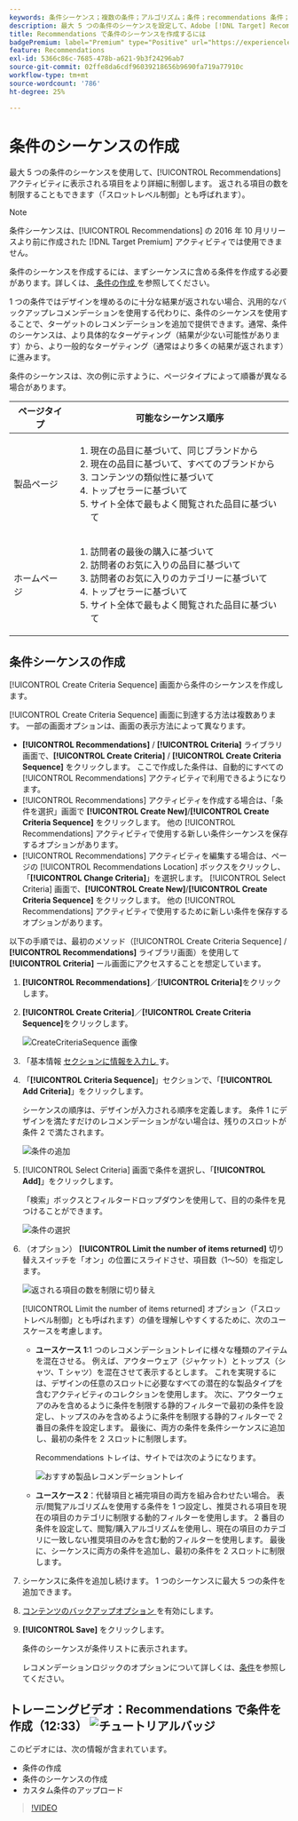 ```yaml
---
keywords: 条件シーケンス；複数の条件；アルゴリズム；条件；recommendations 条件；シーケンス；返される項目数の制限；スロットレベルコントロール；スロット
description: 最大 5 つの条件のシーケンスを設定して、Adobe [!DNL Target] Recommendations アクティビティに表示される項目をより詳細に制御する方法を説明します。
title: Recommendations で条件のシーケンスを作成するには
badgePremium: label="Premium" type="Positive" url="https://experienceleague.adobe.com/docs/target/using/introduction/intro.html?lang=ja#premium newtab=true" tooltip="Target Premium に含まれる機能を確認してください。"
feature: Recommendations
exl-id: 5366c86c-7685-478b-a621-9b3f24296ab7
source-git-commit: 02ffe8da6cdf96039218656b9690fa719a77910c
workflow-type: tm+mt
source-wordcount: '786'
ht-degree: 25%

---
```


# 条件のシーケンスの作成

最大 5 つの条件のシーケンスを使用して、[!UICONTROL Recommendations] アクティビティに表示される項目をより詳細に制御します。 返される項目の数を制限することもできます（「スロットレベル制御」とも呼ばれます）。

>[!NOTE]
>
>条件シーケンスは、[!UICONTROL Recommendations] の 2016 年 10 月リリースより前に作成された [!DNL Target Premium] アクティビティでは使用できません。

条件のシーケンスを作成するには、まずシーケンスに含める条件を作成する必要があります。詳しくは、[ 条件の作成 ](/help/main/c-recommendations/c-algorithms/create-new-algorithm.md) を参照してください。

1 つの条件ではデザインを埋めるのに十分な結果が返されない場合、汎用的なバックアップレコメンデーションを使用する代わりに、条件のシーケンスを使用することで、ターゲットのレコメンデーションを追加で提供できます。通常、条件のシーケンスは、より具体的なターゲティング（結果が少ない可能性があります）から、より一般的なターゲティング（通常はより多くの結果が返されます）に進みます。

条件のシーケンスは、次の例に示すように、ページタイプによって順番が異なる場合があります。

| ページタイプ | 可能なシーケンス順序 |
| --- | --- |
| 製品ページ | <ol><li>現在の品目に基づいて、同じブランドから</li><li>現在の品目に基づいて、すべてのブランドから</li><li>コンテンツの類似性に基づいて</li><li>トップセラーに基づいて</li><li>サイト全体で最もよく閲覧された品目に基づいて</li></ol> |
| ホームページ | <ol><li>訪問者の最後の購入に基づいて </li><li>訪問者のお気に入りの品目に基づいて</li><li>訪問者のお気に入りのカテゴリーに基づいて</li><li>トップセラーに基づいて</li><li>サイト全体で最もよく閲覧された品目に基づいて</li></ol> |

## 条件シーケンスの作成

[!UICONTROL Create Criteria Sequence] 画面から条件のシーケンスを作成します。

[!UICONTROL Create Criteria Sequence] 画面に到達する方法は複数あります。 一部の画面オプションは、画面の表示方法によって異なります。

* **[!UICONTROL Recommendations]** / **[!UICONTROL Criteria]** ライブラリ画面で、**[!UICONTROL Create Criteria]** / **[!UICONTROL Create Criteria Sequence]** をクリックします。 ここで作成した条件は、自動的にすべての [!UICONTROL Recommendations] アクティビティで利用できるようになります。
* [!UICONTROL Recommendations] アクティビティを作成する場合は、「条件を選択」画面で **[!UICONTROL Create New]**/**[!UICONTROL Create Criteria Sequence]** をクリックします。 他の [!UICONTROL Recommendations] アクティビティで使用する新しい条件シーケンスを保存するオプションがあります。
* [!UICONTROL Recommendations] アクティビティを編集する場合は、ページの [!UICONTROL Recommendations Location] ボックスをクリックし、「**[!UICONTROL Change Criteria]**」を選択します。 [!UICONTROL Select Criteria] 画面で、**[!UICONTROL Create New]**/**[!UICONTROL Create Criteria Sequence]** をクリックします。 他の [!UICONTROL Recommendations] アクティビティで使用するために新しい条件を保存するオプションがあります。

以下の手順では、最初のメソッド（[!UICONTROL Create Criteria Sequence] / **[!UICONTROL Recommendations]** ライブラリ画面）を使用して **[!UICONTROL Criteria]** ール画面にアクセスすることを想定しています。

1. **[!UICONTROL Recommendations]**／**[!UICONTROL Criteria]**&#x200B;をクリックします。

1. **[!UICONTROL Create Criteria]**／**[!UICONTROL Create Criteria Sequence]**&#x200B;をクリックします。

   ![CreateCriteriaSequence 画像 ](assets/CreateCriteriaSequence.png)

1. 「基本情報 [ セクションに情報を入力し ](/help/main/c-recommendations/c-algorithms/create-new-algorithm.md#info) す。

1. 「**[!UICONTROL Criteria Sequence]**」セクションで、「**[!UICONTROL Add Criteria]**」をクリックします。

   シーケンスの順序は、デザインが入力される順序を定義します。 条件 1 にデザインを満たすだけのレコメンデーションがない場合は、残りのスロットが条件 2 で満たされます。

   ![ 条件の追加 ](/help/main/c-recommendations/c-algorithms/assets/add-criteria.png)

1. [!UICONTROL Select Criteria] 画面で条件を選択し、「**[!UICONTROL Add]**」をクリックします。

   「検索」ボックスとフィルタードロップダウンを使用して、目的の条件を見つけることができます。

   ![条件の選択](/help/main/c-recommendations/c-algorithms/assets/select-criteria.png)

1. （オプション） **[!UICONTROL Limit the number of items returned]** 切り替えスイッチを「オン」の位置にスライドさせ、項目数（1～50）を指定します。

   ![ 返される項目の数を制限に切り替え ](/help/main/c-recommendations/c-algorithms/assets/limit-number.png)

   [!UICONTROL Limit the number of items returned] オプション（「スロットレベル制御」とも呼ばれます）の値を理解しやすくするために、次のユースケースを考慮します。

   * **ユースケース 1**:1 つのレコメンデーショントレイに様々な種類のアイテムを混在させる。 例えば、アウターウェア（ジャケット）とトップス（シャツ、T シャツ）を混在させて表示するとします。 これを実現するには、デザインの任意のスロットに必要なすべての潜在的な製品タイプを含むアクティビティのコレクションを使用します。 次に、アウターウェアのみを含めるように条件を制限する静的フィルターで最初の条件を設定し、トップスのみを含めるように条件を制限する静的フィルターで 2 番目の条件を設定します。 最後に、両方の条件を条件シーケンスに追加し、最初の条件を 2 スロットに制限します。

     Recommendations トレイは、サイトでは次のようになります。

     ![ おすすめ製品レコメンデーショントレイ ](/help/main/c-recommendations/c-algorithms/assets/featured-products.png)

   * **ユースケース 2**：代替項目と補完項目の両方を組み合わせたい場合。 表示/閲覧アルゴリズムを使用する条件を 1 つ設定し、推奨される項目を現在の項目のカテゴリに制限する動的フィルターを使用します。 2 番目の条件を設定して、閲覧/購入アルゴリズムを使用し、現在の項目のカテゴリに一致しない推奨項目のみを含む動的フィルターを使用します。 最後に、シーケンスに両方の条件を追加し、最初の条件を 2 スロットに制限します。

1. シーケンスに条件を追加し続けます。 1 つのシーケンスに最大 5 つの条件を追加できます。

1. [ コンテンツのバックアップオプション ](/help/main/c-recommendations/c-algorithms/create-new-algorithm.md#content) を有効にします。

1. **[!UICONTROL Save]** をクリックします。

   条件のシーケンスが条件リストに表示されます。

   レコメンデーションロジックのオプションについて詳しくは、[条件](/help/main/c-recommendations/c-algorithms/algorithms.md)を参照してください。

## トレーニングビデオ：Recommendations で条件を作成（12:33） ![ チュートリアルバッジ ](/help/main/assets/tutorial.png)

このビデオには、次の情報が含まれています。

* 条件の作成
* 条件のシーケンスの作成
* カスタム条件のアップロード

>[!VIDEO](https://video.tv.adobe.com/v/27694?quality=12)
